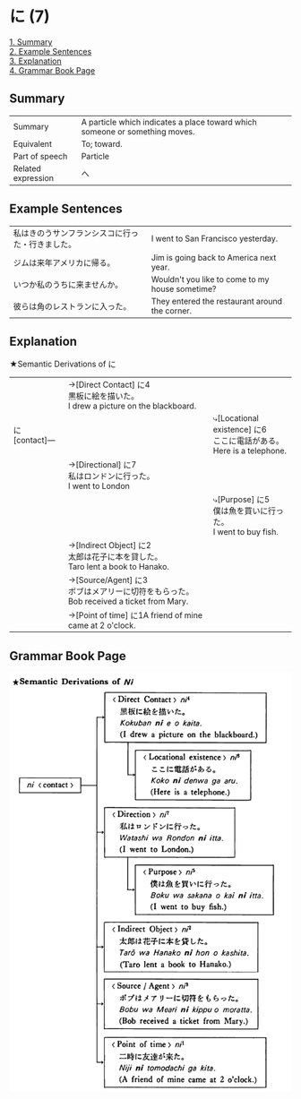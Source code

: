# に (7)

[1. Summary](#summary)<br>
[2. Example Sentences](#example-sentences)<br>
[3. Explanation](#explanation)<br>
[4. Grammar Book Page](#grammar-book-page)<br>


## Summary

<table><tr>   <td>Summary</td>   <td>A particle which indicates a place toward which someone or something moves.</td></tr><tr>   <td>Equivalent</td>   <td>To; toward.</td></tr><tr>   <td>Part of speech</td>   <td>Particle</td></tr><tr>   <td>Related expression</td>   <td>へ</td></tr></table>

## Example Sentences

<table><tr>   <td>私はきのうサンフランシスコに行った・行きました。</td>   <td>I went to San Francisco yesterday.</td></tr><tr>   <td>ジムは来年アメリカに帰る。</td>   <td>Jim is going back to America next year.</td></tr><tr>   <td>いつか私のうちに来ませんか。</td>   <td>Wouldn't you like to come to my house sometime?</td></tr><tr>   <td>彼らは角のレストランに入った。</td>   <td>They entered the restaurant around the corner.</td></tr></table>

## Explanation

<p>★Semantic Derivations of <span class="cloze">に</span></p>  <table class="table"> <tbody> <tr class="tr"> <td class="td"></td> <td class="td">→[Direct Contact] に4<br>黒板に絵を描いた。<br>I drew a picture on the blackboard.</td> <td class="td"></td> </tr> <tr class="tr"> <td class="td">に [contact]―</td> <td class="td"></td> <td class="td">⤷[Locational existence] に6<br>ここに電話がある。<br>Here is a telephone.</td> </tr> <tr class="tr"> <td class="td"></td> <td class="td">→[Directional] <span class="cloze">に</span>7<br>私はロンドンに行った。<br>I went to London</td> <td class="td"></td> </tr> <tr class="tr"> <td class="td"></td> <td class="td"></td> <td class="td">⤷[Purpose] に5<br>僕は魚を買いに行った。<br>I went to buy fish.</td> </tr> <tr class="tr"> <td class="td"></td> <td class="td">→[Indirect Object] に2<br>太郎は花子に本を貸した。<br>Taro lent a book to Hanako.</td> <td class="td"></td> </tr> <tr class="tr"> <td class="td"></td> <td class="td">→[Source/Agent] に3<br>ボブはメアリーに切符をもらった。<br>Bob received a ticket from Mary.</td> <td class="td"></td> </tr> <tr class="tr"> <td class="td"></td> <td class="td">→[Point of time] に1<br二時に友達が来た。<br>A friend of mine came at 2 o'clock.</td> <td class="td"></td> </tr> </tbody> </table>

## Grammar Book Page

![](../img/Basicに7.png)


